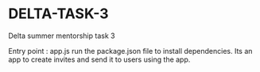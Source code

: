# DELTA-TASK-3
Delta summer mentorship task 3


Entry point : app.js
run the package.json file to install dependencies.
Its an app to create invites and send it to users using the app.
